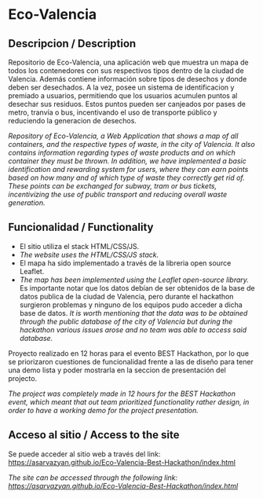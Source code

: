 # Eco-Valencia
## Descripcion / Description

Repositorio de Eco-Valencia, una aplicación web que muestra un mapa de todos los contenedores con sus respectivos tipos dentro de la ciudad de Valencia. Además contiene información sobre tipos de desechos y donde deben ser desechados. A la vez, posee un sistema de identificacion y premiado a usuarios, permitiendo que los usuarios acumulen puntos al desechar sus residuos. Estos puntos pueden ser canjeados por pases de metro, tranvía o bus, incentivando el uso de transporte público y reduciendo la generacion de desechos. 

*Repository of Eco-Valencia, a Web Application that shows a map of all containers, and the respective types of waste, in the city of Valencia. It also contains information regarding types of waste products and on which container they must be thrown. In addition, we have implemented a basic identification and rewarding system for users, where they can earn points based on how many and of which type of waste they correctly get rid of. These points can be exchanged for subway, tram or bus tickets, incentivizing the use of public transport and reducing overall waste generation.*

## Funcionalidad / Functionality
* El sitio utiliza el stack HTML/CSS/JS.
* *The website uses the HTML/CSS/JS stack.*
* El mapa ha sido implementado a través de la libreria open source Leaflet.
* *The map has been implemented using the Leaflet open-source library.*
Es importante notar que los datos debían de ser obtenidos de la base de datos publica de la ciudad de Valencia, pero durante el hackathon surgieron problemas y ninguno de los equipos pudo acceder a dicha base de datos. 
*It is worth mentioning that the data was to be obtained through the public database of the city of Valencia but during the hackathon various issues arose and no team was able to access said database.*

Proyecto realizado en 12 horas para el evento BEST Hackathon, por lo que se priorizaron cuestiones de funcionalidad frente a las de diseño para tener una demo lista y poder mostrarla en la seccion de presentación del projecto.

*The project was completely made in 12 hours for the BEST Hackathon event, which meant that out team prioritized functionality rather design, in order to have a working demo for the project presentation.*

## Acceso al sitio / Access to the site
Se puede acceder al sitio web a través del link: https://asarvazyan.github.io/Eco-Valencia-Best-Hackathon/index.html

*The site can be accessed through the following link: https://asarvazyan.github.io/Eco-Valencia-Best-Hackathon/index.html*
